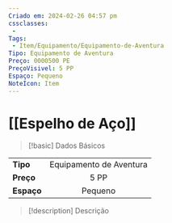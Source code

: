 ```yaml
---
Criado em: 2024-02-26 04:57 pm
cssclasses:
 - 
Tags:
 - Item/Equipamento/Equipamento-de-Aventura
Tipo: Equipamento de Aventura
Preço: 0000500 PE
PreçoVisivel: 5 PP
Espaço: Pequeno
NoteIcon: Item
---
```

# [[Espelho de Aço]]

> [!basic] Dados Básicos
> 
|            |     |
| ---------- |:---:|
| **Tipo**   |   Equipamento de Aventura   |
| **Preço**  |   5 PP   |
| **Espaço** |   Pequeno   |
>
 
> [!description] Descrição
> 
> 
